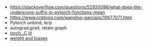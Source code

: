 
- https://stackoverflow.com/questions/52920098/what-does-the-underscore-suffix-in-pytorch-functions-mean
- https://www.cnblogs.com/wanghui-garcia/p/10677071.html
- Pytorch unbind, lerp
- autograd.grad, retain graph
- [torch.\_C jit](https://fossies.org/linux/pytorch/aten/src/ATen/native/cudnn/ConvShared.cpp)
- [weight and biases](https://theaisummer.com/weights-and-biases-tutorial/)